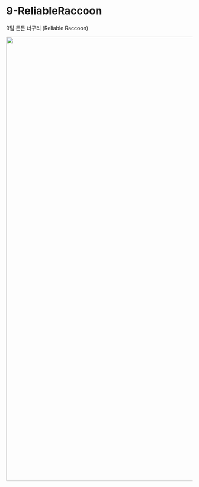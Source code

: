 # 9-ReliableRaccoon
9팀 든든 너구리 (Reliable Raccoon)
<br>



<img src="https://user-images.githubusercontent.com/65885185/140614570-cf8cbc03-34b9-4086-8959-50c30ab8f34c.png" width="1200"/>
